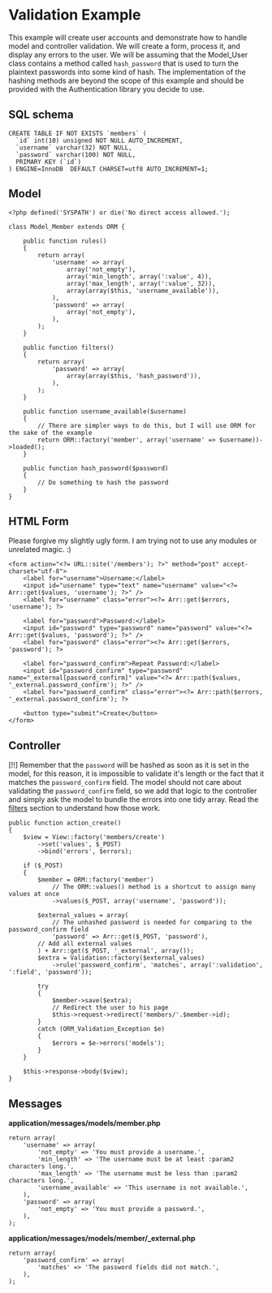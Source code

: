 # Validation Example

This example will create user accounts and demonstrate how to handle model and controller validation. We will create a form, process it, and display any errors to the user. We will be assuming that the Model_User class contains a method called `hash_password` that is used to turn the plaintext passwords into some kind of hash. The implementation of the hashing methods are beyond the scope of this example and should be provided with the Authentication library you decide to use.

## SQL schema

	CREATE TABLE IF NOT EXISTS `members` (
	  `id` int(10) unsigned NOT NULL AUTO_INCREMENT,
	  `username` varchar(32) NOT NULL,
	  `password` varchar(100) NOT NULL,
	  PRIMARY KEY (`id`)
	) ENGINE=InnoDB  DEFAULT CHARSET=utf8 AUTO_INCREMENT=1;

## Model
	
	<?php defined('SYSPATH') or die('No direct access allowed.');

	class Model_Member extends ORM {

		public function rules()
		{
			return array(
				'username' => array(
					array('not_empty'),
					array('min_length', array(':value', 4)),
					array('max_length', array(':value', 32)),
					array(array($this, 'username_available')),
				),
				'password' => array(
					array('not_empty'),
				),
			);
		}
		
		public function filters()
		{
			return array(
				'password' => array(
					array(array($this, 'hash_password')),
				),
			);
		}

		public function username_available($username)
		{
			// There are simpler ways to do this, but I will use ORM for the sake of the example
			return ORM::factory('member', array('username' => $username))->loaded();
		}

		public function hash_password($password)
		{
			// Do something to hash the password
		}
	}

## HTML Form

Please forgive my slightly ugly form. I am trying not to use any modules or unrelated magic. :)

	<form action="<?= URL::site('/members'); ?>" method="post" accept-charset="utf-8">
		<label for="username">Username:</label>
		<input id="username" type="text" name="username" value="<?= Arr::get($values, 'username'); ?>" />
		<label for="username" class="error"><?= Arr::get($errors, 'username'); ?>

		<label for="password">Password:</label>
		<input id="password" type="password" name="password" value="<?= Arr::get($values, 'password'); ?>" />
		<label for="password" class="error"><?= Arr::get($errors, 'password'); ?>

		<label for="password_confirm">Repeat Password:</label>
		<input id="password_confirm" type="password" name="_external[password_confirm]" value="<?= Arr::path($values, '_external.password_confirm'); ?>" />
		<label for="password_confirm" class="error"><?= Arr::path($errors, '_external.password_confirm'); ?>

		<button type="submit">Create</button>
	</form>

## Controller

[!!] Remember that the `password` will be hashed as soon as it is set in the model, for this reason, it is impossible to validate it's length or the fact that it matches the `password_confirm` field. The model should not care about validating the `password_confirm` field, so we add that logic to the controller and simply ask the model to bundle the errors into one tidy array. Read the [filters](filters) section to understand how those work.

	public function action_create()
	{
		$view = View::factory('members/create')
			->set('values', $_POST)
			->bind('errors', $errors);

		if ($_POST)
		{
			$member = ORM::factory('member')
				// The ORM::values() method is a shortcut to assign many values at once
				->values($_POST, array('username', 'password'));

			$external_values = array(
				// The unhashed password is needed for comparing to the password_confirm field
				'password' => Arr::get($_POST, 'password'),
			// Add all external values
			) + Arr::get($_POST, '_external', array());
			$extra = Validation::factory($external_values)
				->rule('password_confirm', 'matches', array(':validation', ':field', 'password'));

			try
			{
				$member->save($extra);
				// Redirect the user to his page
				$this->request->redirect('members/'.$member->id);
			}
			catch (ORM_Validation_Exception $e)
			{
				$errors = $e->errors('models');
			}
		}

		$this->response->body($view);
	}

## Messages

**application/messages/models/member.php**

	return array(
		'username' => array(
			'not_empty' => 'You must provide a username.',
			'min_length' => 'The username must be at least :param2 characters long.',
			'max_length' => 'The username must be less than :param2 characters long.',
			'username_available' => 'This username is not available.',
		),
		'password' => array(
			'not_empty' => 'You must provide a password.',
		),
	);

**application/messages/models/member/_external.php**

	return array(
		'password_confirm' => array(
			'matches' => 'The password fields did not match.',
		),
	);
